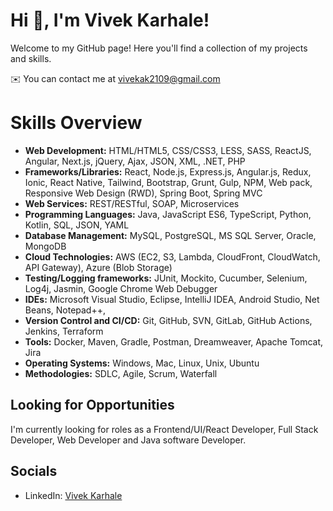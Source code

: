 # Hi 👋, I'm Vivek Karhale!

Welcome to my GitHub page! Here you'll find a collection of my projects and skills.

✉️  You can contact me at [vivekak2109@gmail.com](mailto:vivekak2109@gmail.com)

# Skills Overview

- **Web Development:**	HTML/HTML5, CSS/CSS3, LESS, SASS, ReactJS, Angular, Next.js, jQuery, Ajax, JSON, XML, .NET, PHP
- **Frameworks/Libraries:**	React, Node.js, Express.js, Angular.js, Redux, Ionic, React Native, Tailwind, Bootstrap, Grunt, Gulp, NPM, Web pack, Responsive Web Design (RWD), Spring Boot, Spring MVC
- **Web Services:**	REST/RESTful, SOAP, Microservices
- **Programming Languages:**	Java, JavaScript ES6, TypeScript, Python, Kotlin, SQL, JSON, YAML
- **Database Management:**	MySQL, PostgreSQL, MS SQL Server, Oracle, MongoDB
- **Cloud Technologies:**	AWS (EC2, S3, Lambda, CloudFront, CloudWatch, API Gateway), Azure (Blob Storage)
- **Testing/Logging frameworks:**	JUnit, Mockito, Cucumber, Selenium, Log4j, Jasmin, Google Chrome Web Debugger
- **IDEs:**	Microsoft Visual Studio, Eclipse, IntelliJ IDEA, Android Studio, Net Beans, Notepad++,
- **Version Control and CI/CD:**	Git, GitHub, SVN, GitLab, GitHub Actions, Jenkins, Terraform
- **Tools:**	Docker, Maven, Gradle, Postman, Dreamweaver, Apache Tomcat, Jira
- **Operating Systems:**	Windows, Mac, Linux, Unix, Ubuntu
- **Methodologies:**	SDLC, Agile, Scrum, Waterfall

## Looking for Opportunities

I'm currently looking for roles as a Frontend/UI/React Developer, Full Stack Developer, Web Developer and Java software Developer.

## Socials

- LinkedIn: [Vivek Karhale](https://www.linkedin.com/in/vivekak2109)
